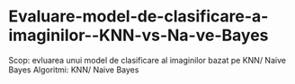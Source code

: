 # Evaluare-model-de-clasificare-a-imaginilor--KNN-vs-Na-ve-Bayes
Scop: evluarea unui model de clasificare al imaginilor bazat pe KNN/ Naive Bayes
Algoritmi: KNN/ Naive Bayes
